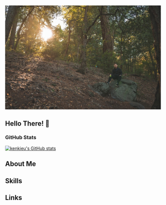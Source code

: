 ![image](https://github.com/kenkieu/kenkieu/blob/main/images/banner.jpeg "Palomar State")

Hello There! :wave:
------

### GitHub Stats
[![kenkieu's GitHub stats](https://github-readme-stats.vercel.app/api?username=kenkieu&hide=stars,contribs)](https://github.com/kenkieu/github-readme-stats)


About Me
------

Skills
------

Links
------
